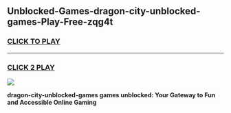 
## Unblocked-Games-dragon-city-unblocked-games-Play-Free-zqg4t
<h3>
<a href="https://premium76.site?title=dragon-city-unblocked-games&ref=23A">CLICK TO PLAY</a></h3>
<hr>

<h3>
<a href="https://premium76.site?title=dragon-city-unblocked-games&ref=23A">CLICK 2 PLAY</a>
  
</h3>

<a href="https://premium76.site?title=dragon-city-unblocked-games&ref=23A"><img src="https://clearcache.store/games.png"></a>


**dragon-city-unblocked-games games unblocked: Your Gateway to Fun and Accessible Online Gaming**
